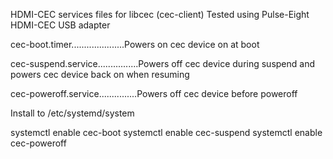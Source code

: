 HDMI-CEC services files for libcec (cec-client)
Tested using Pulse-Eight HDMI-CEC USB adapter

cec-boot.timer.....................Powers on cec device on at boot

cec-suspend.service................Powers off cec device during suspend and powers cec device back on when resuming

cec-poweroff.service...............Powers off cec device before poweroff

Install to /etc/systemd/system

systemctl enable cec-boot
systemctl enable cec-suspend
systemctl enable cec-poweroff

